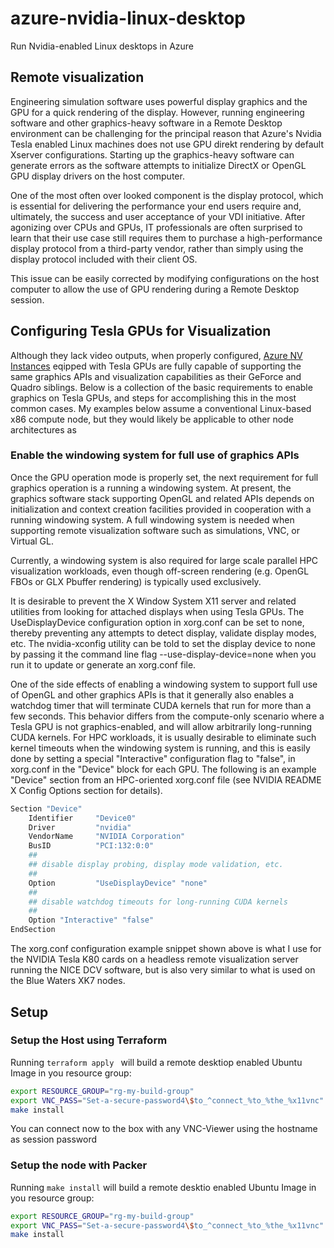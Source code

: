 # azure-nvidia-linux-desktop
Run Nvidia-enabled Linux desktops in Azure

## Remote visualization
Engineering simulation software uses powerful display graphics and the GPU for a quick rendering of the display. However, running engineering software and other graphics-heavy software in a Remote Desktop environment can be challenging for the principal reason that Azure's Nvidia Tesla enabled Linux machines does not use GPU direkt rendering by default Xserver configurations. Starting up the graphics-heavy software can generate errors as the software attempts to initialize DirectX or OpenGL GPU display drivers on the host computer.

One of the most often over looked component is the display protocol, which is essential for delivering the performance your end users require and, ultimately, the success and user acceptance of your VDI initiative. After agonizing over CPUs and GPUs, IT professionals are often surprised to learn that their use case still requires them to purchase a high-performance display protocol from a third-party vendor, rather than simply using the display protocol included with their client OS.

This issue can be easily corrected by modifying configurations on the host computer to allow the use of GPU rendering during a Remote Desktop session.

## Configuring Tesla GPUs for Visualization
Although they lack video outputs, when properly configured, [Azure NV Instances](https://docs.microsoft.com/en-us/azure/virtual-machines/nv-series) eqipped with Tesla GPUs are fully capable of supporting the same graphics APIs and visualization capabilities as their GeForce and Quadro siblings. Below is a collection of the basic requirements to enable graphics on Tesla GPUs, and steps for accomplishing this in the most common cases. My examples below assume a conventional Linux-based x86 compute node, but they would likely be applicable to other node architectures as

### Enable the windowing system for full use of graphics APIs
Once the GPU operation mode is properly set, the next requirement for full graphics operation is a running a windowing system. At present, the graphics software stack supporting OpenGL and related APIs depends on initialization and context creation facilities provided in cooperation with a running windowing system. A full windowing system is needed when supporting remote visualization software such as simulations, VNC, or Virtual GL.

Currently, a windowing system is also required for large scale parallel HPC visualization workloads, even though off-screen rendering (e.g. OpenGL FBOs or GLX Pbuffer rendering) is typically used exclusively.

It is desirable to prevent the X Window System X11 server and related utilities from looking for attached displays when using Tesla GPUs. The UseDisplayDevice configuration option in xorg.conf can be set to none, thereby preventing any attempts to detect display, validate display modes, etc. The nvidia-xconfig utility can be told to set the display device to none by passing it the command line flag --use-display-device=none when you run it to update or generate an xorg.conf file.

One of the side effects of enabling a windowing system to support full use of OpenGL and other graphics APIs is that it generally also enables a watchdog timer that will terminate CUDA kernels that run for more than a few seconds. This behavior differs from the compute-only scenario where a Tesla GPU is not graphics-enabled, and will allow arbitrarily long-running CUDA kernels. For HPC workloads, it is usually desirable to eliminate such kernel timeouts when the windowing system is running, and this is easily done by setting a special "Interactive" configuration flag to "false", in xorg.conf in the "Device" block for each GPU. The following is an example "Device" section from an HPC-oriented xorg.conf file (see NVIDIA README X Config Options section for details).

```Bash
Section "Device"
    Identifier     "Device0"
    Driver         "nvidia"
    VendorName     "NVIDIA Corporation"
    BusID          "PCI:132:0:0"
    ##
    ## disable display probing, display mode validation, etc. 
    ##
    Option         "UseDisplayDevice" "none"
    ##
    ## disable watchdog timeouts for long-running CUDA kernels
    ##
    Option "Interactive" "false"
EndSection
```

The xorg.conf configuration example snippet shown above is what I use for the NVIDIA Tesla K80 cards on a headless remote visualization server running the NICE DCV software, but is also very similar to what is used on the Blue Waters XK7 nodes.


## Setup 

### Setup the Host using Terraform
Running  `terraform apply ` will build a remote desktiop enabled Ubuntu Image in you resource group:
```Bash
export RESOURCE_GROUP="rg-my-build-group"
export VNC_PASS="Set-a-secure-password4\$to_^connect_%to_%the_%x11vnc"
make install  
```

You can connect now to the box with any VNC-Viewer using the hostname as session password

### Setup the node with Packer
Running  `make install` will build a remote desktio enabled Ubuntu Image in you resource group:
```Bash
export RESOURCE_GROUP="rg-my-build-group"
export VNC_PASS="Set-a-secure-password4\$to_^connect_%to_%the_%x11vnc"
make install  
```


